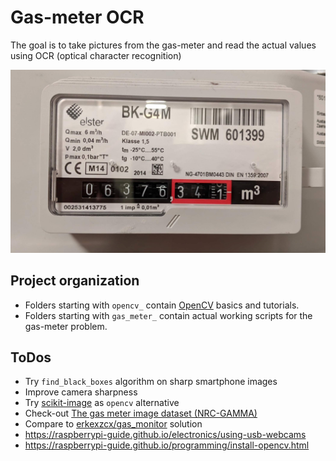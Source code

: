 # Gas-meter OCR
The goal is to take pictures from the gas-meter and read the actual values using OCR (optical character recognition)

![sample image](opencv_basic/gas_sample.jpg)

## Project organization
- Folders starting with `opencv_` contain [OpenCV](https://docs.opencv.org/4.x/index.html) basics and tutorials.
- Folders starting with `gas_meter_` contain actual working scripts for the gas-meter problem. 

## ToDos
- Try `find_black_boxes` algorithm on sharp smartphone images
- Improve camera sharpness
- Try [scikit-image](https://scikit-image.org/) as `opencv` alternative
- Check-out [The gas meter image dataset (NRC-GAMMA)](https://nrc-digital-repository.canada.ca/eng/view/object/?id=ba1fc493-e65f-4c0a-ab31-ecbcdf00bfa4)
- Compare to [erkexzcx/gas_monitor](https://github.com/erkexzcx/gas_monitor) solution
- https://raspberrypi-guide.github.io/electronics/using-usb-webcams
- https://raspberrypi-guide.github.io/programming/install-opencv.html
